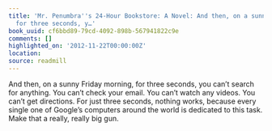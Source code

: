 ```yaml
---
title: 'Mr. Penumbra''s 24-Hour Bookstore: A Novel: And then, on a sunny Friday morning,
  for three seconds, y…'
book_uuid: cf6bbd89-79cd-4092-898b-567941822c9e
comments: []
highlighted_on: '2012-11-22T00:00:00Z'
location: 
source: readmill
---
```


And then, on a sunny Friday morning, for three seconds, you can’t search for anything. You can’t check your email. You can’t watch any videos. You can’t get directions. For just three seconds, nothing works, because every single one of Google’s computers around the world is dedicated to this task. Make that a really, really big gun.